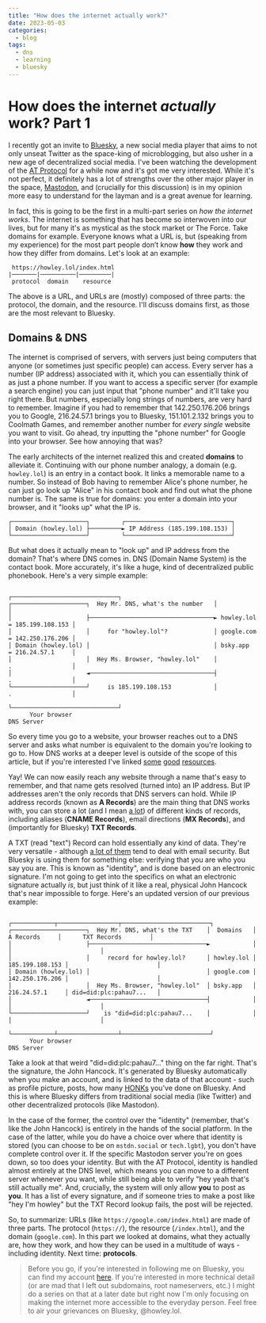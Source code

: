 ```yaml
---
title: "How does the internet actually work?"
date: 2023-05-03
categories:
  - blog
tags:
  - dns
  - learning
  - bluesky
---
```



# How does the internet *actually* work? Part 1

I recently got an invite to [Bluesky](bsky.app), a new social media player that aims to not only unseat Twitter as the space-king of microblogging, but also usher in a new age of decentralized social media. I've been watching the development of the [AT Protocol](atproto.com) for a while now and it's got me very interested. While it's not perfect, it definitely has a lot of strengths over the other major player in the space, [Mastodon](https://docs.joinmastodon.org/), and (crucially for this discussion) is in my opinion more easy to understand for the layman and is a great avenue for learning.

In fact, this is going to be the first in a multi-part series on *how the internet works*. The internet is something that has become so interwoven into our lives, but for many it's as mystical as the stock market or The Force. Take domains for example. Everyone knows what a URL is, but (speaking from my experience) for the most part people don’t know **how** they work and how they differ from domains. Let's look at an example:

```
 https://howley.lol/index.html
|───────|──────────|─────────|
 protocol  domain    resource
```

The above is a URL, and URLs are (mostly) composed of three parts: the protocol, the domain, and the resource. I'll discuss domains first, as those are the most relevant to Bluesky.

## Domains & DNS

The internet is comprised of servers, with servers just being computers that anyone (or sometimes just specific people) can access. Every server has a number (IP address) associated with it, which you can essentially think of as just a phone number. If you want to access a specific server (for example a search engine) you can just input that "phone number" and it'll take you right there. But numbers, especially long strings of numbers, are very hard to remember. Imagine if you had to remember that 142.250.176.206 brings you to Google, 216.24.57.1 brings you to Bluesky, 151.101.2.132 brings you to Coolmath Games, and remember another number for *every single* website you want to visit. Go ahead, try inputting the "phone number" for Google into your browser. See how annoying that was?

The early architects of the internet realized this and created **domains** to alleviate it. Continuing with our phone number analogy, a domain (e.g. `howley.lol`) is an entry in a contact book. It links a memorable name to a number. So instead of Bob having to remember Alice's phone number, he can just go look up "Alice" in his contact book and find out what the phone number is. The same is true for domains: you enter a domain into your browser, and it "looks up" what the IP is.

```
┌─────────────────────┐         ┌──────────────────────────────┐
│ Domain (howley.lol) ├─────────► IP Address (185.199.108.153) │
└─────────────────────┘         └──────────────────────────────┘
```
But what does it actually mean to "look up" and IP address from the domain? That's where DNS comes in. DNS (Domain Name System) is the contact book. More accurately, it's like a huge, kind of decentralized public phonebook. Here's a very simple example:

```
                                                          ┌──────────────────────────────┐
┌─────────────────────┐  Hey Mr. DNS, what's the number   │                              │
│                     ├───────────────────────────────────► howley.lol = 185.199.108.153 │
│                     │     for "howley.lol"?             │ google.com = 142.250.176.206 │
│ Domain (howley.lol) │                                   │ bsky.app   = 216.24.57.1     │
│                     │  Hey Ms. Browser, "howley.lol"    │            .                 │
│                     ◄───────────────────────────────────┤            .                 │
└─────────────────────┘     is 185.199.108.153            │            .                 │
                                                          └──────────────────────────────┘
      Your browser                                                  DNS Server
```
So every time you go to a website, your browser reaches out to a DNS server and asks what number is equivalent to the domain you're looking to go to. How DNS works at a deeper level is outside of the scope of this article, but if you're interested I've linked [some](https://www.cloudflare.com/learning/dns/what-is-dns/) [good](https://www.youtube.com/watch?v=uOfonONtIuk) [resources](https://www.khanacademy.org/computing/computers-and-internet/xcae6f4a7ff015e7d:the-internet/xcae6f4a7ff015e7d:web-protocols/a/domain-name-system-dns).

Yay! We can now easily reach any website through a name that's easy to remember, and that name gets resolved (turned into) an IP address. But IP addresses aren't the only records that DNS servers can hold. While IP address records (known as **A Records**) are the main thing that DNS works with, you can store a lot (and I mean [a lot](https://phoenixnap.com/kb/dns-record-types)) of different kinds of records, including aliases (**CNAME Records**), email directions (**MX Records**), and (importantly for Bluesky) **TXT Records**.

A TXT (read "text") Record can hold essentially any kind of data. They're very versatile - although [a lot of them](https://www.nslookup.io/learning/dns-record-types/txt/) tend to deal with email security. But Bluesky is using them for something else: verifying that you are who you say you are. This is known as "identity", and is done based on an electronic signature. I'm not going to get into the specifics on what an electronic signature actually *is*, but just think of it like a real, physical John Hancock that's near impossible to forge. Here's an updated version of our previous example:

```
                                                        ┌────────────┬─────────────────┬─────────────────────────┐
┌─────────────────────┐  Hey Mr. DNS, what's the TXT    │  Domains   │   A Records     │      TXT Records        │
│                     ├─────────────────────────────────►            │                 │                         │
│                     │     record for howley.lol?      │ howley.lol │ 185.199.108.153 │                         │
│ Domain (howley.lol) │                                 │ google.com │ 142.250.176.206 │                         │
│                     │  Hey Ms. Browser, "howley.lol"  │ bsky.app   │ 216.24.57.1     │ did=did:plc:pahau7...   │
│                     ◄─────────────────────────────────┤            │                 │                         │
└─────────────────────┘    is "did=did:plc:pahau7...    │            │                 │                         │
                                                        └────────────┴─────────────────┴─────────────────────────┘
      Your browser                                                          DNS Server
```

Take a look at that weird "did=did:plc:pahau7..." thing on the far right. That's the signature, the John Hancock. It's generated by Bluesky automatically when you make an account, and is linked to the data of that account - such as profile picture, posts, how many [HONKs](https://bsky.app/profile/intern.goose.art) you've done on Bluesky. And this is where Bluesky differs from traditional social media (like Twitter) and other decentralized protocols (like Mastodon). 

In the case of the former, the control over the "identity" (remember, that's like the John Hancock) is entirely in the hands of the social platform. In the case of the latter, while you do have a choice over where that identity is stored (you can choose to be on `mstdn.social` or `tech.lgbt`), you don't have complete control over it. If the specific Mastodon server you're on goes down, so too does your identity. But with the AT Protocol, identity is handled almost entirely at the DNS level, which means you can move to a different server whenever you want, while still being able to verify "hey yeah that's still actually me". And, crucially, the system will only allow **you** to post as **you**. It has a list of every signature, and if someone tries to make a post like "hey I'm howley" but the TXT Record lookup fails, the post will be rejected.

So, to summarize: URLs (like `https://google.com/index.html`) are made of three parts. The protocol (`https://`), the resource (`/index.html`), and the domain (`google.com`). In this part we looked at domains, what they actually are, how they work, and how they can be used in a multitude of ways - including identity. Next time: **protocols**. 

> Before you go, if you're interested in following me on Bluesky, you can find my account [here](https://bsky.app/profile/howley.lol). If you're interested in more technical detail (or are mad that I left out subdomains, root nameservers, etc.) I might do a series on that at a later date but right now I'm only focusing on making the internet more accessible to the everyday person. Feel free to air your grievances on Bluesky, @howley.lol.
